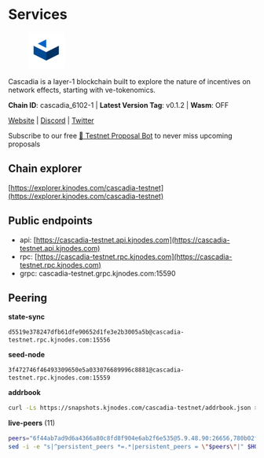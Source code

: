 # Services

<figure><img src="https://raw.githubusercontent.com/kj89/cosmos-images/main/logos/cascadia.png" alt=""><figcaption></figcaption></figure>

Cascadia is a layer-1 blockchain built to explore the  nature of incentives on network effects, starting  with ve-tokenomics.

**Chain ID**: cascadia_6102-1 | **Latest Version Tag**: v0.1.2 | **Wasm**: OFF

[Website](https://www.cascadia.foundation) | [Discord](https://discord.gg/cascadia) | [Twitter](https://twitter.com/CascadiaSystems)



Subscribe to our free [🤖 Testnet Proposal Bot](https://t.me/kjnodes_testnet_proposal_bot) to never miss upcoming proposals


## Chain explorer
[https://explorer.kjnodes.com/cascadia-testnet](https://explorer.kjnodes.com/cascadia-testnet)

## Public endpoints

* api: [https://cascadia-testnet.api.kjnodes.com](https://cascadia-testnet.api.kjnodes.com)
* rpc: [https://cascadia-testnet.rpc.kjnodes.com](https://cascadia-testnet.rpc.kjnodes.com)
* grpc: cascadia-testnet.grpc.kjnodes.com:15590

## Peering

**state-sync**

```text
d5519e378247dfb61dfe90652d1fe3e2b3005a5b@cascadia-testnet.rpc.kjnodes.com:15556
```

**seed-node**

```text
3f472746f46493309650e5a033076689996c8881@cascadia-testnet.rpc.kjnodes.com:15559
```

**addrbook**
```bash
curl -Ls https://snapshots.kjnodes.com/cascadia-testnet/addrbook.json > $HOME/.cascadiad/config/addrbook.json
```

**live-peers** (11)
```bash
peers="6f44ab7ad9d6a4366a80c8fd8f904e6ab2f6e535@5.9.48.90:26656,780b02fd73b698834c4cdd0c7d7123586b71ece1@209.38.243.102:18656,ef0b3d1c9908c34d76247ee520087d2892395586@167.86.88.130:26656,6452c82f6e479b764a23a5886855cdd67ba0d01b@84.46.247.94:26656,bf6898adad4d66e363974d9fab1e8199f05d0aa9@135.181.132.176:26656,d5519e378247dfb61dfe90652d1fe3e2b3005a5b@65.109.68.190:15556,717deddb07d6a6990d876bf3d9bf974ca30223a2@173.249.53.21:656,4ead67f38f3163a5c849333faaaf760b6d9eda8e@185.237.253.88:26656,dd6836e921c1ddc7b87d8c3dd87929dab80a9aaf@77.105.138.110:26656,c94df794fdee1bf67ac7789a50159390c1580530@38.242.221.76:26656,d3e1ce95ac1e2830296eff1c952b89d6c3d84f7a@217.197.117.53:61256"
sed -i -e "s|^persistent_peers *=.*|persistent_peers = \"$peers\"|" $HOME/.cascadiad/config/config.toml
```
